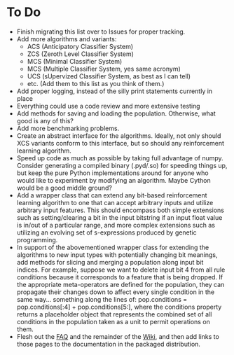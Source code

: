 To Do
=====

* Finish migrating this list over to Issues for proper tracking.
* Add more algorithms and variants:
  * ACS (Anticipatory Classifier System)
  * ZCS (Zeroth Level Classifier System)
  * MCS (Minimal Classifier System)
  * MCS (Multiple Classifier System, yes same acronym)
  * UCS (sUpervized Classifier System, as best as I can tell)
  * etc. (Add them to this list as you think of them.)
* Add proper logging, instead of the silly print statements currently in place
* Everything could use a code review and more extensive testing
* Add methods for saving and loading the population. Otherwise, what good is any of this?
* Add more benchmarking problems.
* Create an abstract interface for the algorithms. Ideally, not only should XCS variants conform to this interface, but so 
  should any reinforcement learning algorithm.
* Speed up code as much as possible by taking full advantage of numpy. Consider generating a compiled binary (.pyd/.so) for
  speeding things up, but keep the pure Python implementations around for anyone who would like to experiment by modifying
  an algorithm. Maybe Cython would be a good middle ground?
* Add a wrapper class that can extend any bit-based reinforcement learning algorithm to one that can accept arbitrary
  inputs and utilize arbitrary input features. This should encompass both simple extensions such as setting/clearing a
  bit in the input bitstring if an input float value is in/out of a particular range, and more complex extensions such as
  utilizing an evolving set of s-expressions produced by genetic programming.
* In support of the abovementioned wrapper class for extending the algorithms to new input types with potentially changing
  bit meanings, add methods for slicing and merging a population along input bit indices. For example, suppose we want to
  delete input bit 4 from all rule conditions because it corresponds to a feature that is being dropped. If the appropriate
  meta-operators are defined for the population, they can propagate their changes down to affect every single condition in
  the same way... something along the lines of: pop.conditions = pop.conditions[:4] + pop.conditions[5:], where the
  conditions property returns a placeholder object that represents the combined set of all conditions in the population
  taken as a unit to permit operations on them.
* Flesh out the [FAQ](https://github.com/hosford42/xcs/wiki/FAQ) and the remainder of the [Wiki](https://github.com/hosford42/xcs/wiki), and then add links to those pages to the documentation in the packaged distribution.
